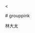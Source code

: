 <<!DOCTYPE html>
<html lang="ja">
<head>
	<meta charset="UTF-8">
	<title>Document</title>
</head>
<body>
	
</body>
</html># grouppink


林大太